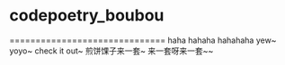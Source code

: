 # codepoetry_boubou

==============================
haha
hahaha
hahahaha
yew~
yoyo~
check it out~
煎饼馃子来一套~
来一套呀来一套~~
